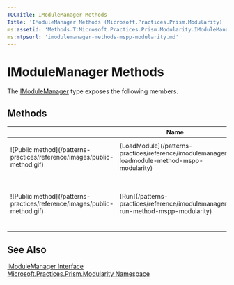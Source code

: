 ```yaml
---
TOCTitle: IModuleManager Methods
Title: 'IModuleManager Methods (Microsoft.Practices.Prism.Modularity)'
ms:assetid: 'Methods.T:Microsoft.Practices.Prism.Modularity.IModuleManager'
ms:mtpsurl: 'imodulemanager-methods-mspp-modularity.md'
---
```


# IModuleManager Methods

The [IModuleManager](/patterns-practices/reference/imodulemanager-interface-mspp-modularity) type exposes the following members.

## Methods


<table>

<thead>
<tr class="header">
<th> </th>
<th>Name</th>
<th>Description</th>
</tr>
</thead>
<tbody>
<tr class="odd">
<td>![Public method](/patterns-practices/reference/images/public-method.gif)</td>
<td>[LoadModule](/patterns-practices/reference/imodulemanager-loadmodule-method-mspp-modularity)</td>
<td><div class="summary">
Loads and initializes the module on the [ModuleCatalog](/patterns-practices/reference/modulecatalog-class-mspp-modularity) with the name <i>moduleName</i>.
</div></td>
</tr>
<tr class="even">
<td>![Public method](/patterns-practices/reference/images/public-method.gif)</td>
<td>[Run](/patterns-practices/reference/imodulemanager-run-method-mspp-modularity)</td>
<td><div class="summary">
Initializes the modules marked as [WhenAvailable](/patterns-practices/reference/initializationmode-enumeration-mspp-modularity) on the [ModuleCatalog](/patterns-practices/reference/modulecatalog-class-mspp-modularity).
</div></td>
</tr>
</tbody>
</table>

## See Also

[IModuleManager Interface](/patterns-practices/reference/imodulemanager-interface-mspp-modularity)  
[Microsoft.Practices.Prism.Modularity Namespace](/patterns-practices/reference/mspp-modularity-namespace)  
